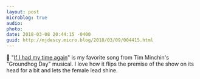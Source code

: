 ```yaml
---
layout: post
microblog: true
audio: 
photo: 
date: 2018-03-08 20:44:15 -0400
guid: http://mjdescy.micro.blog/2018/03/09/004415.html
---
```

🎵 "[If I had my time again](https://itunes.apple.com/us/album/if-i-had-my-time-again/1215389487?i=1215389792)" is my favorite song from Tim Minchin's "Groundhog Day" musical. I love how it flips the premise of the show on its head for a bit and lets the female lead shine.

